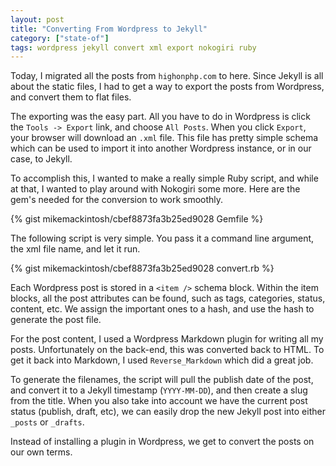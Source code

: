 ```yaml
---
layout: post
title: "Converting From Wordpress to Jekyll"
category: ["state-of"]
tags: wordpress jekyll convert xml export nokogiri ruby
---
```


Today, I migrated all the posts from `highonphp.com` to here. Since Jekyll is all about the static files, I had to get a way to export the posts from Wordpress, and convert them to flat files.

The exporting was the easy part. All you have to do in Wordpress is click the `Tools -> Export` link, and choose `All Posts`. When you click `Export`, your browser will download an `.xml` file. This file has pretty simple schema which can be used to import it into another Wordpress instance, or in our case, to Jekyll.

To accomplish this, I wanted to make a really simple Ruby script, and while at that, I wanted to play around with Nokogiri some more. Here are the gem's needed for the conversion to work smoothly.

{% gist mikemackintosh/cbef8873fa3b25ed9028 Gemfile %}

The following script is very simple. You pass it a command line argument, the xml file name, and let it run. 

{% gist mikemackintosh/cbef8873fa3b25ed9028 convert.rb %}

Each Wordpress post is stored in a `<item />` schema block. Within the item blocks, all the post attributes can be found, such as tags, categories, status, content, etc. We assign the important ones to a hash, and use the hash to generate the post file.

For the post content, I used a Wordpress Markdown plugin for writing all my posts. Unfortunately on the back-end, this was converted back to HTML. To get it back into Markdown, I used `Reverse_Markdown` which did a great job.

To generate the filenames, the script will pull the publish date of the post, and convert it to a Jekyll timestamp (`YYYY-MM-DD`), and then create a slug from the title. When you also take into account we have the current post status (publish, draft, etc), we can easily drop the new Jekyll post into either `_posts` or `_drafts`. 

Instead of installing a plugin in Wordpress, we get to convert the posts on our own terms.